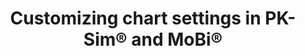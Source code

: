 ---
title:  "Customizing chart settings in PK-Sim® and MoBi®"
description: "This tutorials shows some advanced chart customization features using chart settings and templates. Chart templates can be saved and reused to streamling your modelling workflows in PK-Sim® and MoBi®." 
full_url: "http://www.systems-biology.com/uploads/pics/Charts.mp4"  
icon: play
---